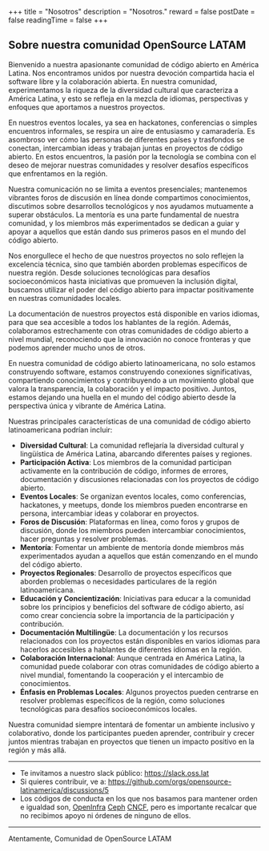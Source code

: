 +++
title = "Nosotros"
description = "Nosotros."
reward = false
postDate = false
readingTime = false
+++

## Sobre nuestra comunidad OpenSource LATAM

Bienvenido a nuestra apasionante comunidad de código abierto en América Latina. Nos encontramos unidos por nuestra devoción compartida hacia el software libre y la colaboración abierta. En nuestra comunidad, experimentamos la riqueza de la diversidad cultural que caracteriza a América Latina, y esto se refleja en la mezcla de idiomas, perspectivas y enfoques que aportamos a nuestros proyectos.

En nuestros eventos locales, ya sea en hackatones, conferencias o simples encuentros informales, se respira un aire de entusiasmo y camaradería. Es asombroso ver cómo las personas de diferentes países y trasfondos se conectan, intercambian ideas y trabajan juntas en proyectos de código abierto. En estos encuentros, la pasión por la tecnología se combina con el deseo de mejorar nuestras comunidades y resolver desafíos específicos que enfrentamos en la región.

Nuestra comunicación no se limita a eventos presenciales; mantenemos vibrantes foros de discusión en línea donde compartimos conocimientos, discutimos sobre desarrollos tecnológicos y nos ayudamos mutuamente a superar obstáculos. La mentoría es una parte fundamental de nuestra comunidad, y los miembros más experimentados se dedican a guiar y apoyar a aquellos que están dando sus primeros pasos en el mundo del código abierto.

Nos enorgullece el hecho de que nuestros proyectos no solo reflejen la excelencia técnica, sino que también aborden problemas específicos de nuestra región. Desde soluciones tecnológicas para desafíos socioeconómicos hasta iniciativas que promueven la inclusión digital, buscamos utilizar el poder del código abierto para impactar positivamente en nuestras comunidades locales.

La documentación de nuestros proyectos está disponible en varios idiomas, para que sea accesible a todos los hablantes de la región. Además, colaboramos estrechamente con otras comunidades de código abierto a nivel mundial, reconociendo que la innovación no conoce fronteras y que podemos aprender mucho unos de otros.

En nuestra comunidad de código abierto latinoamericana, no solo estamos construyendo software, estamos construyendo conexiones significativas, compartiendo conocimientos y contribuyendo a un movimiento global que valora la transparencia, la colaboración y el impacto positivo. Juntos, estamos dejando una huella en el mundo del código abierto desde la perspectiva única y vibrante de América Latina.

Nuestras principales características de una comunidad de código abierto latinoamericana podrían incluir:

- **Diversidad Cultural**: La comunidad reflejaría la diversidad cultural y lingüística de América Latina, abarcando diferentes países y regiones.
- **Participación Activa**: Los miembros de la comunidad participan activamente en la contribución de código, informes de errores, documentación y discusiones relacionadas con los proyectos de código abierto.
- **Eventos Locales**: Se organizan eventos locales, como conferencias, hackatones, y meetups, donde los miembros pueden encontrarse en persona, intercambiar ideas y colaborar en proyectos.
- **Foros de Discusión**: Plataformas en línea, como foros y grupos de discusión, donde los miembros pueden intercambiar conocimientos, hacer preguntas y resolver problemas.
- **Mentoría**: Fomentar un ambiente de mentoría donde miembros más experimentados ayudan a aquellos que están comenzando en el mundo del código abierto.
- **Proyectos Regionales**: Desarrollo de proyectos específicos que aborden problemas o necesidades particulares de la región latinoamericana.
- **Educación y Concientización**: Iniciativas para educar a la comunidad sobre los principios y beneficios del software de código abierto, así como crear conciencia sobre la importancia de la participación y contribución.
- **Documentación Multilingüe**: La documentación y los recursos relacionados con los proyectos están disponibles en varios idiomas para hacerlos accesibles a hablantes de diferentes idiomas en la región.
- **Colaboración Internacional**: Aunque centrada en América Latina, la comunidad puede colaborar con otras comunidades de código abierto a nivel mundial, fomentando la cooperación y el intercambio de conocimientos.
- **Énfasis en Problemas Locales**: Algunos proyectos pueden centrarse en resolver problemas específicos de la región, como soluciones tecnológicas para desafíos socioeconómicos locales.

Nuestra comunidad siempre intentará de fomentar un ambiente inclusivo y colaborativo, donde los participantes pueden aprender, contribuir y crecer juntos mientras trabajan en proyectos que tienen un impacto positivo en la región y más allá.

---

- Te invitamos a nuestro slack público: https://slack.oss.lat
- Si quieres contribuir, ve a: https://github.com/orgs/opensource-latinamerica/discussions/5
- Los códigos de conducta en los que nos basamos para mantener orden e igualdad son, [OpenInfra](https://github.com/opensource-latinamerica/openinframx/blob/main/CODE_OF_CONDUCT.es.md) [Ceph](https://ceph.io/en/code-of-conduct/) [CNCF](https://github.com/cncf/foundation/blob/main/code-of-conduct-languages/es.md), pero es importante recalcar que no recibimos apoyo ni órdenes de ninguno de ellos.

---

Atentamente,
Comunidad de OpenSource LATAM
